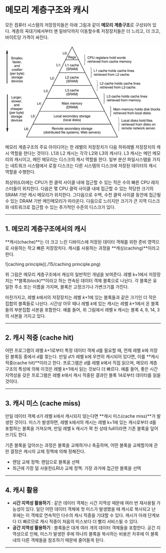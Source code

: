# 메모리 계층구조와 캐시

모든 컴퓨터 시스템의 저장장치들은 아래 그림과 같이 **메모리 계층구조**로 구성되어 있다. 계층의 꼭대기에서부터 맨 밑바닥까지 이동할수록 저장장치들은 더 느리고, 더 크고, 바이트당 가격이 싸진다.

![0106_tour](./01/0106_tour.png)

메모리 계층구조의 주요 아이디어는 한 레벨의 저장장치가 다음 하위레벨 저장장치의 캐시 역할을 한다는 것이다. L1과 L2 캐시는 각각 L2와 L3의 캐시다. L3 캐시는 메인 메모리의 캐시이고, 메인 메모리는 디스크의 캐시 역할을 한다. 일부 분산 파일시스템을 가지는 네트워크 시스템에서 로컬 디스크는 다른 시스템의 디스크에 저장된 데이터의 캐시 역할을 수행한다.

최상위(L0)에는 CPU가 한 클럭 사이클 내에 접근할 수 있는 적은 수의 빠른 CPU 레지스터들이 위치한다. 다음은 몇 CPU 클럭 사이클 내에 접근할 수 있는 적당한 크기의 SRAM 기반 캐시 메모리가 위치한다. 그다음으로 수백, 수천 클럭 사이클 동안에 접근될 수 있는 DRAM 기반 메인메모리가 따라온다. 다음으로 느리지만 크기가 큰 지역 디스크와 네트워크로 접근할 수 있는 추가적인 수준의 디스크가 있다.

---

## 1. 메모리 계층구조에서의 캐시

**캐시(chache)**는 더 크고 느린 디바이스에 저장된 데이터 객체를 위한 준비 영역으로 사용하는 작고 빠른 저장장치다. 캐시를 사용하는 과정을 **캐싱(caching)**이라고 한다.

![caching principle](./15/caching principle.png)

위 그림은 메모리 계층구조에서 캐싱의 일반적인 개념을 보여준다. 레벨 k+1에서 저장장치는 **블록(block)**이라고 하는 연속된 데이터 객체 블록으로 나뉜다. 각 블록은 유일한 주소 또는 이름을 가지며, 블록은 고정크기나 가변크기를 가진다.

마찬가지고, 레벨 *k*에서의 저장장치는 레벨 *k*+1에 있는 블록들과 같은 크기인 더 작은 집합의 블록들로 나뉜다. 시간상 아무 때나 레벨 *k*에 있는 캐시는 레벨 *k*+1에서 온 블록들의 부분집합 사본을 포함한다. 예를 들어, 위 그림에서 레벨 *k* 캐시는 블록 4, 9, 14, 3의 사본을 가지고 있다.

---

## 2. 캐시 적중 (cache hit)

어떤 프로그램이 레벨 *k*+1로부터 특정 데이터 객체 *d*를 필요할 때, 먼제 레벨 *k*에 저장된 블록등 중에서 *d*를 찾는다. 만일 *d*가 레벨 k에 우연히 캐시되어 있다면, 이를 **캐시 적중(cache hit)**이라고 한다. 프로그램은 *d*를 레벨 *k*에서 직접 읽으며, 메모리 계층구조의 특성에 의해 이것은 레벨 *k*+1에서 읽는 것보다 더 빠르다. 예를 들어, 좋은 시간 지역성을 갖은 프로그램은 레벨 *k*에서 캐시 적중된 결과인 블록 14로부터 데이터를 읽을 것이다.

---

## 3. 캐시 미스 (cache miss)

만일 데이터 객체 d가 레벨 k에서 캐시되지 않는다면 **캐시 미스(cache miss)**가 발생한 것이다. 미스가 발생하면, 레벨 k에서의 캐시는 레벨 k+1에 있는 캐시로부터 d를 포함하는 블록을 가져오며, 만일 레벨 k 캐시가 꽉 찬 상태 full이라면 기존 블록을 덮어쓰기도 한다.

기존 블록을 덮어쓰는 과정은 블록을 교체하거나 축출하며, 어떤 블록을 교체할지에 관한 결정은 캐시의 교체 정책에 의해 정해진다.

- 랜덤 교체 정책: 랜덤으로 블록을 선택
- 최근에 가장 덜 사용한(LRU) 교체 정책: 가장 과거에 접근한 블록을 선택

---

## 4. 캐시 활용

- **시간 지역성 활용하기** : 같은 데이터 객체는 시간 지역성 때문에 여러 번 재사용될 가능성이 있다. 일단 어떤 데이터 객체에 첫 미스가 발생했을 때 캐시로 복사되고 난 후에는 이 객체로 연속적인 다수의 캐시 적중을 기대할 수 있다. 캐시가 아래 단계보다 더 빠르므로 캐시 적중이 처음의 미스보다 더 빨리 서비스될 수 있다.
- **공간 지역성 활용하기** : 블록들은 대게 여러 개의 데이터 객체들을 포함한다. 공간 지역성으로 인해, 미스가 발생한 후에 하나의 블록을 복사하는 비용은 차후에 이 블록 내의 다른 객체들을 참조하기 때문에 줄어들게 된다.

---